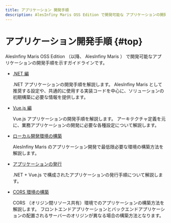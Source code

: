 ```yaml
---
title: アプリケーション 開発手順
description: AlesInfiny Maris OSS Edition で開発可能な アプリケーションの開発手順を示すガイドラインです。
---
```


# アプリケーション開発手順 {#top}

AlesInfiny Maris OSS Edition （以降、 AlesInfiny Maris ） で開発可能なアプリケーションの開発手順を示すガイドラインです。

- [.NET 編](./dotnet/index.md)

    .NET アプリケーションの開発手順を解説します。
    AlesInfiny Maris として推奨する設定や、共通的に使用する実装コードを中心に、ソリューションの初期構築に必要な情報を提供します。

- [Vue.js 編](./vue-js/index.md)

    Vue.js アプリケーションの開発手順を解説します。
    アーキテクチャ定義を元に、業務アプリケーションの開発に必要な各種設定について解説します。

- [ローカル開発環境の構築](./local-environment/index.md)

    AlesInfiny Maris のアプリケーション開発で最低限必要な環境の構築方法を解説します。

- [アプリケーションの発行](./publication/index.md)

    .NET + Vue.js で構成されたアプリケーションの発行手順について解説します。

- [CORS 環境の構築](./cors/index.md)

    CORS （オリジン間リソース共有）環境でのアプリケーションの構築方法を解説します。
    フロントエンドアプリケーションとバックエンドアプリケーションの配置されるサーバーのオリジンが異なる場合の構築方法となります。
